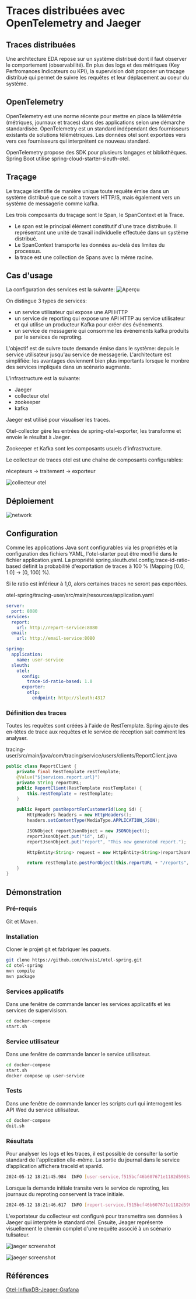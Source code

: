 # Traces distribuées avec OpenTelemetry and Jaeger

## Traces distribuées

Une architecture EDA repose sur un système distribué dont il faut observer le comportement (observabilité). En plus des logs et des métriques (Key Perfromances Indicateurs ou KPI), la supervision doit proposer un traçage distribué qui permet de suivre les requêtes et leur déplacement au coeur du système.

## OpenTelemetry

OpenTelemetry est une norme récente pour mettre en place la télémétrie (métriques, journaux et traces) dans des applications selon une démarche standardisée.
OpenTelemetry est un standard indépendant des fournisseurs existants de solutions télémétriques. Les données otel sont exportées vers vers ces fournisseurs qui interprétent ce nouveau standard.

OpenTelemetry propose des SDK pour plusieurs langages et bibliothèques. Spring Boot utilise spring-cloud-starter-sleuth-otel.

## Traçage

Le traçage identifie de manière unique toute requête émise dans un système distribué que ce soit a travers HTTP/S, mais également vers un système de messagerie comme kafka.

Les trois composants du traçage sont le Span, le SpanContext et la Trace.

- Le span est le principal élément constitutif d'une trace distribuée. Il représentant une unité de travail individuelle effectuée dans un système distribué.
- Le SpanContext transporte les données au-delà des limites du processus.
- la trace est une collection de Spans avec la même racine.

## Cas d'usage

La configuration des services est la suivante:
![Aperçu](images/overview.png "Aperçu")

On distingue 3 types de services:

- un service utilisateur qui expose une API HTTP
- un service de reporting qui  expose une API HTTP au service utilisateur  et qui utilise un producteur Kafka pour créer des événements.
- un service de messagerie qui consomme les événements kafka produits par le services de reproting.

L'objectif est de suivre toute demande émise dans le système: depuis le service utilisateur jusqu'au service de messagerie. L'architecture est simplifiée: les  avantages deviennent bien plus importants lorsque le monbre des services impliqués dans un scénario augmante.

L'infrastructure est la suivante:

- Jaeger
- collecteur otel
- zookeeper
- kafka

Jaeger est utilisé pour visualiser les traces.

Otel-collector gère les entrées de spring-otel-exporter, les transforme et envoie le résultat à Jaeger.

Zookeeper et Kafka sont les composants usuels d'infrastructure.

Le collecteur de traces otel est une chaîne de composants configurables:

récepteurs -> traitement -> exporteur

![collecteur otel](images/otel.png "Collecteur otel")

## Déploiement

![network](images/network.png "network overview")

## Configuration

Comme les applications Java sont configurables via les propriétés et la configuration des fichiers YAML, l'otel-starter peut être modifié dans le fichier application.yaml. La propriété spring.sleuth.otel.config.trace-id-ratio-based définit la probabilité d'exportation de traces à 100 % (Mapping [0.0, 1.0] -> [0, 100] %).

Si le ratio est inférieur à 1,0, alors certaines traces ne seront pas exportées.

otel-spring/tracing-user/src/main/resources/application.yaml

```yaml
server:
  port: 8080
services:
  report:
    url: http://report-service:8080
  email:
    url: http://email-service:8080

spring:
  application:
    name: user-service
  sleuth:
    otel:
      config:
        trace-id-ratio-based: 1.0
      exporter:
        otlp:
          endpoint: http://sleuth:4317
```

### Définition des traces

Toutes les requêtes sont créées à l'aide de RestTemplate.
Spring ajoute des en-têtes de trace aux requêtes et le service de réception sait comment les analyser.

tracing-user/src/main/java/com/tracing/service/users/clients/ReportClient.java

```java
public class ReportClient {
    private final RestTemplate restTemplate;
    @Value("${services.report.url}")
    private String reportURL;
    public ReportClient(RestTemplate restTemplate) {
        this.restTemplate = restTemplate;
    }

    public Report postReportForCustomerId(Long id) {
        HttpHeaders headers = new HttpHeaders();
        headers.setContentType(MediaType.APPLICATION_JSON);

        JSONObject reportJsonObject = new JSONObject();
        reportJsonObject.put("id", id);
        reportJsonObject.put("report", "This new generated report.");

        HttpEntity<String> request = new HttpEntity<String>(reportJsonObject.toString(), headers);

        return restTemplate.postForObject(this.reportURL + "/reports", request, Report.class);
    }
}
```

## Démonstration

### Pré-requis

Git et Maven.

### Installation

Cloner le projet git et fabriquer les paquets.

```bash
git clone https://github.com/chvois1/otel-spring.git
cd otel-spring 
mvn compile
mvn package
```

### Services applicatifs

Dans une fenêtre de commande lancer les services applicatifs et les services de supervisison.

```bash
cd docker-compose 
start.sh
```

### Service utilisateur

Dans une fenêtre de commande lancer le service utilisateur.

```bash
cd docker-compose 
start.sh
docker compose up user-service
```

### Tests

Dans une fenêtre de commande lancer les scripts curl qui interrogent les API Wed du service utilisateur.

```bash
cd docker-compose 
doit.sh
```

### Résultats

Pour analyser les logs et les traces, il est possible de consulter la sortie standard de l'application elle-même. La sortie du journal dans le service d’application affichera traceId et spanId.

```bash
2024-05-12 18:21:45.984  INFO [user-service,f515bcf46b607671e1182d5903a5d261,779f554008223b4c] 1 --- [nio-8080-exec-1] c.tracing.service.users.UserController   : Creating new report for user: 1
```

Lorsque la demande initiale transite vers le service de reproting, les journaux du reproting conservent la trace initiale.

```bash
2024-05-12 18:21:46.617  INFO [report-service,f515bcf46b607671e1182d5903a5d261,75dc1c69c94bf0f2] 1 --- [nio-8080-exec-1] c.t.service.reports.ReportController     : Creating new report: 1
```

L'exportateur du collecteur est configuré pour transmettra ses données à Jaeger qui interprète le standard otel. Ensuite, Jeager représente visuellement le chemin complet d'une requête associé à un scénario tulisateur.

![jaeger screenshot](images/jaeger-timeline.png "jaeger screenshot")

![jaeger screenshot](images/Jager-graph.png "jaeger screenshot")

## Références

[Otel-InfluxDB-Jeager-Grafana](
https://www.influxdata.com/blog/opentelemetry-tutorial-collect-traces-logs-metrics-influxdb-3-0-jaeger-grafana/)
